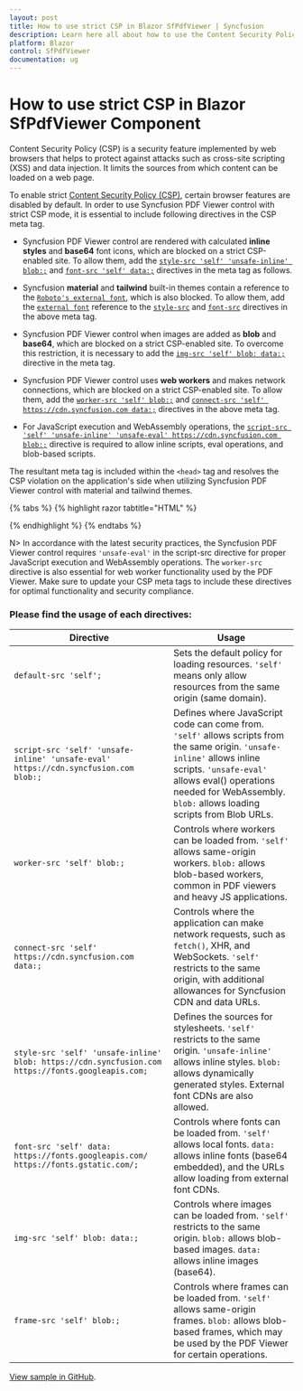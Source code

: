 ```yaml
---
layout: post
title: How to use strict CSP in Blazor SfPdfViewer | Syncfusion
description: Learn here all about how to use the Content Security Policy in Syncfusion Blazor SfPdfViewer component.
platform: Blazor
control: SfPdfViewer
documentation: ug
---
```


# How to use strict CSP in Blazor SfPdfViewer Component

Content Security Policy (CSP) is a security feature implemented by web browsers that helps to protect against attacks such as cross-site scripting (XSS) and data injection. It limits the sources from which content can be loaded on a web page.

To enable strict [Content Security Policy (CSP)](https://csp.withgoogle.com/docs/strict-csp.html), certain browser features are disabled by default. In order to use Syncfusion PDF Viewer control with strict CSP mode, it is essential to include following directives in the CSP meta tag.

* Syncfusion PDF Viewer control are rendered with calculated **inline styles** and **base64** font icons, which are blocked on a strict CSP-enabled site. To allow them, add the [`style-src 'self' 'unsafe-inline' blob:;`](https://developer.mozilla.org/en-US/docs/Web/HTTP/Headers/Content-Security-Policy/style-src) and [`font-src 'self' data:;`](https://developer.mozilla.org/en-US/docs/Web/HTTP/Headers/Content-Security-Policy/font-src) directives in the meta tag as follows.

* Syncfusion **material** and **tailwind** built-in themes contain a reference to the [`Roboto's external font`](https://fonts.googleapis.com/css?family=Roboto:400,500), which is also blocked. To allow them, add the [`external font`](https://fonts.googleapis.com/css?family=Roboto:400,500) reference to the [`style-src`](https://developer.mozilla.org/en-US/docs/Web/HTTP/Headers/Content-Security-Policy/style-src) and [`font-src`](https://developer.mozilla.org/en-US/docs/Web/HTTP/Headers/Content-Security-Policy/font-src) directives in the above meta tag.

* Syncfusion PDF Viewer control when images are added as **blob** and **base64**, which are blocked on a strict CSP-enabled site. To overcome this restriction, it is necessary to add the [`img-src 'self' blob: data:;`](https://developer.mozilla.org/en-US/docs/Web/HTTP/Headers/Content-Security-Policy/img-src) directive in the meta tag.

* Syncfusion PDF Viewer control uses **web workers** and makes network connections, which are blocked on a strict CSP-enabled site. To allow them, add the [`worker-src 'self' blob:;`](https://developer.mozilla.org/en-US/docs/Web/HTTP/Headers/Content-Security-Policy/worker-src) and [`connect-src 'self' https://cdn.syncfusion.com data:;`](https://developer.mozilla.org/en-US/docs/Web/HTTP/Headers/Content-Security-Policy/connect-src) directives in the above meta tag.

* For JavaScript execution and WebAssembly operations, the [`script-src 'self' 'unsafe-inline' 'unsafe-eval' https://cdn.syncfusion.com blob:;`](https://developer.mozilla.org/en-US/docs/Web/HTTP/Headers/Content-Security-Policy/script-src) directive is required to allow inline scripts, eval operations, and blob-based scripts.

The resultant meta tag is included within the `<head>` tag and resolves the CSP violation on the application's side when utilizing Syncfusion PDF Viewer control with material and tailwind themes.

{% tabs %}
{% highlight razor tabtitle="HTML" %}
<head>
    <meta http-equiv="Content-Security-Policy" content="default-src 'self';
    frame-src 'self' blob:;
    script-src 'self' 'unsafe-inline' 'unsafe-eval' https://cdn.syncfusion.com blob:;
    style-src 'self' 'unsafe-inline' blob: https://cdn.syncfusion.com https://fonts.googleapis.com;
    img-src 'self' blob: data:;
    worker-src 'self' blob:;
    connect-src 'self' https://cdn.syncfusion.com data:;
    font-src 'self' data: https://fonts.googleapis.com/ https://fonts.gstatic.com/;" />
</head>
{% endhighlight %}
{% endtabs %}

N> In accordance with the latest security practices, the Syncfusion PDF Viewer control requires `'unsafe-eval'` in the script-src directive for proper JavaScript execution and WebAssembly operations. The `worker-src` directive is also essential for web worker functionality used by the PDF Viewer. Make sure to update your CSP meta tags to include these directives for optimal functionality and security compliance.

### Please find the usage of each directives:

| Directive                          | Usage                                                                                                                                                                                                                  |
|------------------------------------|------------------------------------------------------------------------------------------------------------------------------------------------------------------------------------------------------------------------|
| `default-src 'self';`              | Sets the default policy for loading resources. `'self'` means only allow resources from the same origin (same domain).                                                                                                 |
| `script-src 'self' 'unsafe-inline' 'unsafe-eval' https://cdn.syncfusion.com blob:;` | Defines where JavaScript code can come from. `'self'` allows scripts from the same origin. `'unsafe-inline'` allows inline scripts. `'unsafe-eval'` allows eval() operations needed for WebAssembly. `blob:` allows loading scripts from Blob URLs. |
| `worker-src 'self' blob:;`         | Controls where workers can be loaded from. `'self'` allows same-origin workers. `blob:` allows blob-based workers, common in PDF viewers and heavy JS applications.                                                     |
| `connect-src 'self' https://cdn.syncfusion.com data:;` | Controls where the application can make network requests, such as `fetch()`, XHR, and WebSockets. `'self'` restricts to the same origin, with additional allowances for Syncfusion CDN and data URLs. |
| `style-src 'self' 'unsafe-inline' blob: https://cdn.syncfusion.com https://fonts.googleapis.com;` | Defines the sources for stylesheets. `'self'` restricts to the same origin. `'unsafe-inline'` allows inline styles. `blob:` allows dynamically generated styles. External font CDNs are also allowed. |
| `font-src 'self' data: https://fonts.googleapis.com/ https://fonts.gstatic.com/;` | Controls where fonts can be loaded from. `'self'` allows local fonts. `data:` allows inline fonts (base64 embedded), and the URLs allow loading from external font CDNs. |
| `img-src 'self' blob: data:;`      | Controls where images can be loaded from. `'self'` restricts to the same origin. `blob:` allows blob-based images. `data:` allows inline images (base64).                                                            |
| `frame-src 'self' blob:;`          | Controls where frames can be loaded from. `'self'` allows same-origin frames. `blob:` allows blob-based frames, which may be used by the PDF Viewer for certain operations.                                          |

[View sample in GitHub](https://github.com/SyncfusionExamples/blazor-pdf-viewer-examples/tree/master/Common/Pdfviewer%20Sample%20With%20CSP).